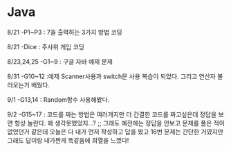 # Java

8/21 -P1~P3 : 7을 출력하는 3가지 방법 코딩 

8/21 -Dice : 주사위 게임 코딩 

8/23,24,25 -G1~9 : 구글 자바 예제 문제 

8/31 -G10~12 :예제 Scanner사용과 switch문 사용 복습이 되었다. 그리고 연산자 불러오는거 배웠다.

9/1 -G13,14 : Random함수 사용해봤다.

9/2 -G15~17 : 코드를 짜는 방법은 여러개지만 더 간결한 코드를 짜고싶은데 정답을 보면 항상 놀란다. 왜 생각못했었지...? ;;
              그래도 예전에는 정답을 안보고 문제를 풀은 적이 없었던거 같은데 오늘은 다 내가 먼저 작성하고 답을 봤고 16번 문제는 간단한 거였지만 그래도 답이랑 내가짠게 똑같음에 희열을 
              느꼈다!
